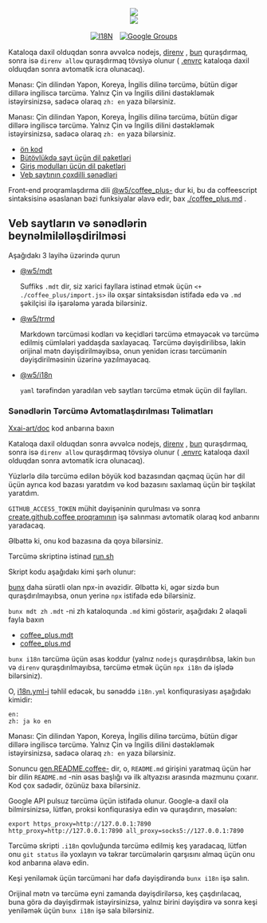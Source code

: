 <p align="center"><a href="https://xxai.art"><img src="https://cdn.jsdelivr.net/gh/xxai-art/doc/logo.svg"/></a><br/><a href="https://xxai.art"><img src="https://cdn.jsdelivr.net/gh/xxai-art/doc/xxai.svg"/></a></p><p align="center"><a href="https://github.com/xxai-art/doc#readme"><img alt="I18N" src="https://cdn.jsdelivr.net/gh/wactax/img/t.svg"/></a>　<a href="https://groups.google.com/u/0/g/xxai-art"><img alt="Google Groups" src="https://cdn.jsdelivr.net/gh/wactax/img/g-groups.svg"/></a></p>

Kataloqa daxil olduqdan sonra əvvəlcə nodejs, [direnv](https://direnv.net) , [bun](https://github.com/oven-sh/bun) quraşdırmaq, sonra isə `direnv allow` quraşdırmaq tövsiyə olunur ( [.envrc](https://github.com/xxai-art/doc/blob/main/.envrc) kataloqa daxil olduqdan sonra avtomatik icra olunacaq).

Mənası: Çin dilindən Yapon, Koreya, İngilis dilinə tərcümə, bütün digər dillərə ingiliscə tərcümə. Yalnız Çin və İngilis dilini dəstəkləmək istəyirsinizsə, sadəcə olaraq `zh: en` yaza bilərsiniz.

Mənası: Çin dilindən Yapon, Koreya, İngilis dilinə tərcümə, bütün digər dillərə ingiliscə tərcümə. Yalnız Çin və İngilis dilini dəstəkləmək istəyirsinizsə, sadəcə olaraq `zh: en` yaza bilərsiniz.

* [ön kod](https://github.com/xxai-art/web)
* [Bütövlükdə sayt üçün dil paketləri](https://github.com/xxai-art/web/tree/main/i18n)
* [Giriş modulları üçün dil paketləri](https://github.com/wacpkg/user/tree/main/ui.i18n)
* [Veb saytının çoxdilli sənədləri](https://github.com/xxai-doc)

Front-end proqramlaşdırma dili [@w5/coffee_plus-](http://npmjs.com/@w5/coffee_plus) dur ki, bu da coffeescript sintaksisinə əsaslanan bəzi funksiyalar əlavə edir, bax [./coffee_plus.md](./coffee_plus.md) .

## Veb saytların və sənədlərin beynəlmiləlləşdirilməsi

Aşağıdakı 3 layihə üzərində qurun

* [@w5/mdt](https://www.npmjs.com/package/@w5/mdt)

  Suffiks `.mdt` dir, siz xarici fayllara istinad etmək üçün `<+ ./coffee_plus/import.js>` ilə oxşar sintaksisdən istifadə edə və `.md` şəkilçisi ilə işarələmə yarada bilərsiniz.

* [@w5/trmd](https://www.npmjs.com/package/@w5/trmd)

  Markdown tərcüməsi kodları və keçidləri tərcümə etməyəcək və tərcümə edilmiş cümlələri yaddaşda saxlayacaq. Tərcümə dəyişdirilibsə, lakin orijinal mətn dəyişdirilməyibsə, onun yenidən icrası tərcümənin dəyişdirilməsinin üzərinə yazılmayacaq.

* [@w5/i18n](https://www.npmjs.com/package/@w5/i18n)

  `yaml` tərəfindən yaradılan veb saytları tərcümə etmək üçün dil faylları.

### Sənədlərin Tərcümə Avtomatlaşdırılması Təlimatları

[Xxai-art/doc](https://github.com/xxai-art/doc) kod anbarına baxın

Kataloqa daxil olduqdan sonra əvvəlcə nodejs, [direnv](https://direnv.net) , [bun](https://github.com/oven-sh/bun) quraşdırmaq, sonra isə `direnv allow` quraşdırmaq tövsiyə olunur ( [.envrc](https://github.com/xxai-art/doc/blob/main/.envrc) kataloqa daxil olduqdan sonra avtomatik icra olunacaq).

Yüzlərlə dilə tərcümə edilən böyük kod bazasından qaçmaq üçün hər dil üçün ayrıca kod bazası yaratdım və kod bazasını saxlamaq üçün bir təşkilat yaratdım.

`GITHUB_ACCESS_TOKEN` mühit dəyişəninin qurulması və sonra [create.github.coffee proqramının](https://github.com/xxai-art/doc/blob/main/create.github.coffee) işə salınması avtomatik olaraq kod anbarını yaradacaq.

Əlbəttə ki, onu kod bazasına da qoya bilərsiniz.

Tərcümə skriptinə istinad [run.sh](https://github.com/xxai-art/doc/blob/main/run.sh)

Skript kodu aşağıdakı kimi şərh olunur:

[bunx](https://bun.sh/docs/cli/bunx) daha sürətli olan npx-in əvəzidir. Əlbəttə ki, əgər sizdə bun quraşdırılmayıbsa, onun yerinə `npx` istifadə edə bilərsiniz.

`bunx mdt zh` `.mdt` -ni zh kataloqunda `.md` kimi göstərir, aşağıdakı 2 əlaqəli fayla baxın

* [coffee_plus.mdt](https://github.com/xxai-doc/zh/blob/main/coffee_plus.mdt)
* [coffee_plus.md](https://github.com/xxai-doc/zh/blob/main/coffee_plus.md)

`bunx i18n` tərcümə üçün əsas koddur (yalnız `nodejs` quraşdırılıbsa, lakin `bun` və `direnv` quraşdırılmayıbsa, tərcümə etmək üçün `npx i18n` də işlədə bilərsiniz).

O, [i18n.yml-i](https://github.com/xxai-art/doc/blob/main/i18n.yml) təhlil edəcək, bu sənəddə `i18n.yml` konfiqurasiyası aşağıdakı kimidir:

```
en:
zh: ja ko en
```

Mənası: Çin dilindən Yapon, Koreya, İngilis dilinə tərcümə, bütün digər dillərə ingiliscə tərcümə. Yalnız Çin və İngilis dilini dəstəkləmək istəyirsinizsə, sadəcə olaraq `zh: en` yaza bilərsiniz.

Sonuncu [gen.README.coffee-](https://github.com/xxai-art/doc/blob/main/gen.README.coffee) dir, o, `README.md` girişini yaratmaq üçün hər bir dilin `README.md` -nin əsas başlığı və ilk altyazısı arasında məzmunu çıxarır. Kod çox sadədir, özünüz baxa bilərsiniz.

Google API pulsuz tərcümə üçün istifadə olunur. Google-a daxil ola bilmirsinizsə, lütfən, proksi konfiqurasiya edin və quraşdırın, məsələn:

```
export https_proxy=http://127.0.0.1:7890 http_proxy=http://127.0.0.1:7890 all_proxy=socks5://127.0.0.1:7890
```

Tərcümə skripti `.i18n` qovluğunda tərcümə edilmiş keş yaradacaq, lütfən onu `git status` ilə yoxlayın və təkrar tərcümələrin qarşısını almaq üçün onu kod anbarına əlavə edin.

Keşi yeniləmək üçün tərcüməni hər dəfə dəyişdirəndə `bunx i18n` işə salın.

Orijinal mətn və tərcümə eyni zamanda dəyişdirilərsə, keş çaşdırılacaq, buna görə də dəyişdirmək istəyirsinizsə, yalnız birini dəyişdirə və sonra keşi yeniləmək üçün `bunx i18n` işə sala bilərsiniz.
